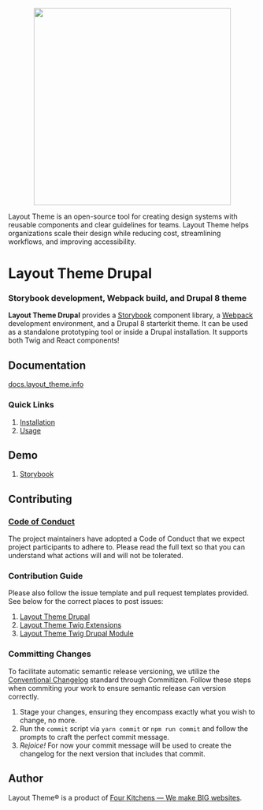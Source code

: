 <p align="center"><img src="https://raw.githubusercontent.com/layout_theme-ds/documentation/master/.gitbook/assets/logo.png" width="400"/></p>

Layout Theme is an open-source tool for creating design systems with reusable components and clear guidelines for teams. Layout Theme helps organizations scale their design while reducing cost, streamlining workflows, and improving accessibility.

# Layout Theme Drupal

### Storybook development, Webpack build, and Drupal 8 theme

**Layout Theme Drupal** provides a [Storybook](https://storybook.js.org/) component library, a [Webpack](https://webpack.js.org/) development environment, and a Drupal 8 starterkit theme. It can be used as a standalone prototyping tool or inside a Drupal installation. It supports both Twig and React components!

## Documentation

[docs.layout_theme.info](https://docs.layout_theme.info/)

### Quick Links

1. [Installation](https://docs.layout_theme.info/installation/design-system)
2. [Usage](https://docs.layout_theme.info/usage/commands)

## Demo

1. [Storybook](http://storybook.layout_theme.info/)

## Contributing

### [Code of Conduct](https://github.com/layout_theme-ds/layout_theme-drupal/blob/master/CODE_OF_CONDUCT.md)

The project maintainers have adopted a Code of Conduct that we expect project participants to adhere to. Please read the full text so that you can understand what actions will and will not be tolerated.

### Contribution Guide

Please also follow the issue template and pull request templates provided. See below for the correct places to post issues:

1. [Layout Theme Drupal](https://github.com/layout_theme-ds/layout_theme-drupal/issues)
2. [Layout Theme Twig Extensions](https://github.com/layout_theme-ds/layout_theme-twig-extensions/issues)
3. [Layout Theme Twig Drupal Module](https://www.drupal.org/project/issues/layout_theme_twig)

### Committing Changes

To facilitate automatic semantic release versioning, we utilize the [Conventional Changelog](https://github.com/conventional-changelog/conventional-changelog) standard through Commitizen. Follow these steps when commiting your work to ensure semantic release can version correctly.

1. Stage your changes, ensuring they encompass exactly what you wish to change, no more.
2. Run the `commit` script via `yarn commit` or `npm run commit` and follow the prompts to craft the perfect commit message.
3. _Rejoice!_ For now your commit message will be used to create the changelog for the next version that includes that commit.

## Author

Layout Theme&reg; is a product of [Four Kitchens &mdash; We make BIG websites](https://fourkitchens.com).
